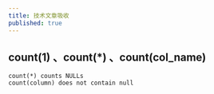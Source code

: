 ```yaml
---
title: 技术文章吸收
published: true
---
```


## count(1) 、count(*) 、count(col_name)
```
count(*) counts NULLs 
count(column) does not contain null
```

